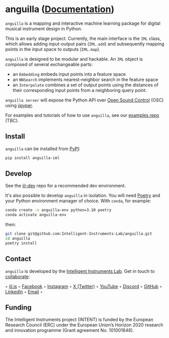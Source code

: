 # anguilla ([Documentation](https://intelligent-instruments-lab.github.io/anguilla/))

`anguilla` is a mapping and interactive machine learning package for digital musical instrument design in Python.

This is an early stage project. Currently, the main interface is the `IML` class, which allows adding input-output pairs (`IML.add`) and subsequently mapping points in the input space to outputs (`IML.map`). 

`anguilla` is designed to be modular and hackable. An `IML` object is composed of several exchangeable parts:

* an `Embedding` embeds input points into a feature space
* an `NNSearch` implements nearest-neighbor search in the feature space
* an `Interpolate` combines a set of output points using the distances of their corresponding input points from a neighboring query point.

`anguilla server` will expose the Python API over [Open Sound Control](https://en.wikipedia.org/wiki/Open_Sound_Control) (OSC) using [iipyper](https://github.com/intelligent-instruments-lab/iipyper).

For examples and tutorials of how to use `anguilla`, see our [examples repo](https://github.com/intelligent-instruments-lab/iil-examples) (TBC).

## Install

`anguilla` can be installed from [PyPI](https://pypi.org/project/anguilla-iml):

```sh
pip install anguilla-iml
```

## Develop

See the [iil-dev](https://github.com/Intelligent-Instruments-Lab/iil-dev) repo for a recommended dev environment. 

It's also possible to develop `anguilla` in isolation. You will need [Poetry](https://python-poetry.org/) and your Python environment manager of choice. With `conda`, for example:

```sh
conda create -n anguilla-env python=3.10 poetry
conda activate anguilla-env
```

then:

```sh
git clone git@github.com:Intelligent-Instruments-Lab/anguilla.git
cd anguilla
poetry install
```

## Contact

`anguilla` is developed by the [Intelligent Instruments Lab](https://iil.is/about). Get in touch to [collaborate](https://iil.is/collaborate):

 ◦ <a href="https://iil.is" target="_blank" rel="noopener" title="Intelligent Instrumets Lab">iil.is</a> ◦ 
<a href="https://facebook.com/intelligentinstrumentslab" target="_blank" rel="noopener" title="facebook.com">Facebook</a> ◦ 
<a href="https://instagram.com/intelligentinstruments" target="_blank" rel="noopener" title="instagram.com">Instagram</a> ◦ 
<a href="https://x.com/_iil_is" target="_blank" rel="noopener" title="x.com">X (Twitter)</a> ◦ 
<a href="https://youtube.com/@IntelligentInstruments" target="_blank" rel="noopener" title="youtube.com">YouTube</a> ◦ 
<a href="https://discord.gg/fY9GYMebtJ" target="_blank" rel="noopener" title="discord.gg">Discord</a> ◦ 
<a href="https://github.com/intelligent-instruments-lab" target="_blank" rel="noopener" title="github.com">GitHub</a> ◦ 
<a href="https://www.linkedin.com/company/intelligent-instruments-lab" target="_blank" rel="noopener" title="www.linkedin.com">LinkedIn</a> ◦ 
<a href="mailto:iil@lhi.is" target="_blank" rel="noopener" title="">Email</a> ◦ 

## Funding

The Intelligent Instruments project (INTENT) is funded by the European Research Council (ERC) under the European Union’s Horizon 2020 research and innovation programme (Grant agreement No. 101001848).
